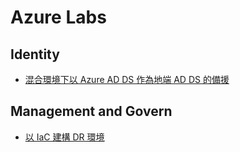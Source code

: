 # Azure Labs
## Identity
* [混合環境下以 Azure AD DS 作為地端 AD DS 的備援](https://github.com/mars0426/Azure/tree/main/active-directory-hybrid)
## Management and Govern
* [以 IaC 建構 DR 環境](https://github.com/mars0426/Azure-Labs/tree/main/disaster-recovery-iac)
